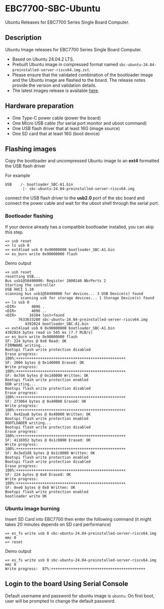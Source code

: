 # EBC7700-SBC-Ubuntu
Ubuntu Releases for EBC7700 Series Single Board Computer.

## Description

Ubuntu Image releases for EBC7700 Series Single Board Computer.
- Based on Ubuntu 24.04.2 LTS.
- Prebuilt Ubuntu image in compressed format named `sbc-ubuntu-24.04-preinstalled-server-riscv64.img.zst`.
- Please ensure that the validated combination of the bootloader image and the Ubuntu image are flashed to the board. The release notes provide the version and validation details.
- The latest images release is available [here](https://github.com/eswincomputing/ebc7700-sbc-ubuntu/releases/tag/2025.05.30).

## Hardware preparation
- One Type-C power cable (power the board)
- One Micro USB cable (for serial port monitor and uboot command)
- One USB flash driver that at least 16G (image source)
- One SD card that at least 16G (boot device)

## Flashing images
Copy the bootloader and uncompressed Ubuntu image to an **ext4** formatted the USB flash driver

For example
```
USB    /- bootloader_SBC-A1.bin
        |- sbc-ubuntu-24.04-preinstalled-server-riscv64.img
```
connect the USB flash driver to the **usb2.0** port of the sbc board and connect the power cable and wait for the uboot shell through the serial port.

### Bootloader flashing

If your device already has a compatible bootloader installed, you can skip this step.
```
=> usb reset
=> ls usb 0
=> ext4load usb 0 0x90000000 bootloader_SBC-A1.bin
=> es_burn write 0x90000000 flash
```
Demo output
```
=> usb reset
resetting USB...
Bus usb1@50490000: Register 2000140 NbrPorts 2
Starting the controller
USB XHCI 1.10
scanning bus usb1@50490000 for devices... 3 USB Device(s) found
       scanning usb for storage devices... 1 Storage Device(s) found
=> ls usb 0
<DIR>       4096 .
<DIR>       4096 ..
<DIR>      16384 lost+found
      7633633280 sbc-ubuntu-24.04-preinstalled-server-riscv64.img
         4392824 bootloader_SBC-A1.bin
=> ext4load usb 0 0x90000000 bootloader_SBC-A1.bin
4392824 bytes read in 545 ms (7.7 MiB/s)
=> es_burn write 0x90000000 flash
SF: 224 bytes @ 0x0 Read: OK
FIRMWARE writing...
Bootspi flash write protection disabled
Erase progress: 100%:++++++++++++++++++++++++++++++++++++++++++++++++++
SF: 2004 bytes @ 0x140000 Erased: OK
Write progress: 100%:++++++++++++++++++++++++++++++++++++++++++++++++++
SF: 0x7d4 bytes @ 0x140000 Written: OK
Bootspi flash write protection enabled
DDR writing...
Bootspi flash write protection disabled
Erase progress: 100%:++++++++++++++++++++++++++++++++++++++++++++++++++
SF: 273064 bytes @ 0x40000 Erased: OK
Write progress: 100%:++++++++++++++++++++++++++++++++++++++++++++++++++
SF: 0x42aa8 bytes @ 0x40000 Written: OK
Bootspi flash write protection enabled
BOOTLOADER writing...
Bootspi flash write protection disabled
Erase progress: 100%:++++++++++++++++++++++++++++++++++++++++++++++++++
SF: 4116952 bytes @ 0x1c0000 Erased: OK
Write progress: 100%:++++++++++++++++++++++++++++++++++++++++++++++++++
SF: 0x3ed1d8 bytes @ 0x1c0000 Written: OK
Bootspi flash write protection enabled
Bootspi flash write protection disabled
Erase progress: 100%:++++++++++++++++++++++++++++++++++++++++++++++++++
SF: 224 bytes @ 0x0 Erased: OK
Write progress: 100%:++++++++++++++++++++++++++++++++++++++++++++++++++
SF: 0xe0 bytes @ 0x0 Written: OK
Bootspi flash write protection enabled
bootloader write OK
```
### Ubuntu image burning
Insert SD Card into EBC7700 then enter the following command (it might takes 20 minutes depends on SD card performance)
```
=> es_fs write usb 0 sbc-ubuntu-24.04-preinstalled-server-riscv64.img mmc 0
=> reset
```
Demo output
```
=> es_fs write usb 0 sbc-ubuntu-24.04-preinstalled-server-riscv64.img mmc 0
Write progress:  87%:+++++++++++++++++++++++++++++++++++++++++++
```

## Login to the board Using Serial Console

Default username and password for ubuntu image is `ubuntu`.
On first boot, user will be prompted to change the default password.
